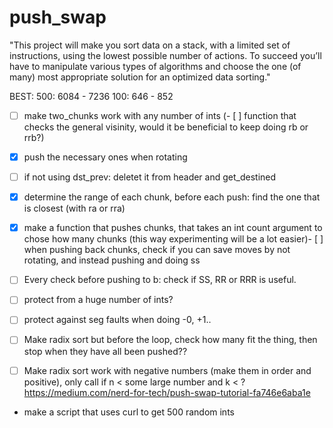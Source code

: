 # push_swap

"This project will make you sort data on a stack, with a limited set of instructions, using
the lowest possible number of actions. To succeed you’ll have to manipulate various
types of algorithms and choose the one (of many) most appropriate solution for an
optimized data sorting."

BEST:
500: 6084 - 7236
100: 646 - 852

- [ ] make two_chunks work with any number of ints
(- [ ] function that checks the general visinity, would it be beneficial to keep
doing rb or rrb?)
- [x] push the necessary ones when rotating
- [ ] if not using dst_prev: deletet it from header and get_destined
- [x] determine the range of each chunk, before each push: find the one that is closest
(with ra or rra)
- [x] make a function that pushes chunks, that takes an int count argument to chose
how many chunks (this way experimenting will be a lot easier)- [ ] when pushing back chunks, check if you can save moves by not rotating, and instead pushing and doing ss
- [ ] Every check before pushing to b: check if SS, RR or RRR is useful.

- [ ] protect from a huge number of ints?
- [ ] protect against seg faults when doing -0, +1..

- [ ] Make radix sort but before the loop, check how many fit the thing, then stop when they have all been pushed??
- [ ] Make radix sort work with negative numbers (make them in order and positive), only call if n < some large number and k < ?
https://medium.com/nerd-for-tech/push-swap-tutorial-fa746e6aba1e

- make a script that uses curl to get 500 random ints
